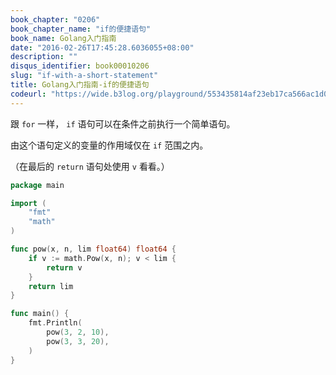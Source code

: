 ```yaml
---
book_chapter: "0206"
book_chapter_name: "if的便捷语句"
book_name: Golang入门指南
date: "2016-02-26T17:45:28.6036055+08:00"
description: ""
disqus_identifier: book00010206
slug: "if-with-a-short-statement"
title: Golang入门指南-if的便捷语句
codeurl: "https://wide.b3log.org/playground/553435814af23eb17ca566ac1d00dbd6.go"
---
```


跟 `for` 一样， `if` 语句可以在条件之前执行一个简单语句。

由这个语句定义的变量的作用域仅在 `if` 范围之内。

（在最后的 `return` 语句处使用 `v` 看看。）

```Go
package main

import (
	"fmt"
	"math"
)

func pow(x, n, lim float64) float64 {
	if v := math.Pow(x, n); v < lim {
		return v
	}
	return lim
}

func main() {
	fmt.Println(
		pow(3, 2, 10),
		pow(3, 3, 20),
	)
}

```

